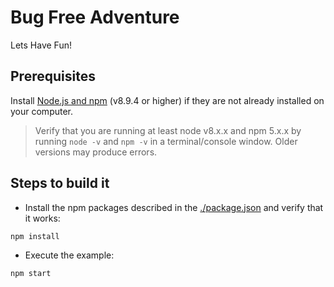 # Bug Free Adventure

Lets Have Fun!

## Prerequisites

Install [Node.js and npm](https://nodejs.org/en/) (v8.9.4 or higher) if they are not already installed on your computer.

> Verify that you are running at least node v8.x.x and npm 5.x.x by running `node -v` and `npm -v`
> in a terminal/console window. Older versions may produce errors.

## Steps to build it

- Install the npm packages described in the [./package.json](./package.json) and verify that it works:

```bash
npm install
```

- Execute the example:

```bash
npm start
```
